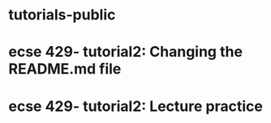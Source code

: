 # tutorials-public
# ecse 429- tutorial2: Changing the README.md file 
# ecse 429- tutorial2: Lecture practice
